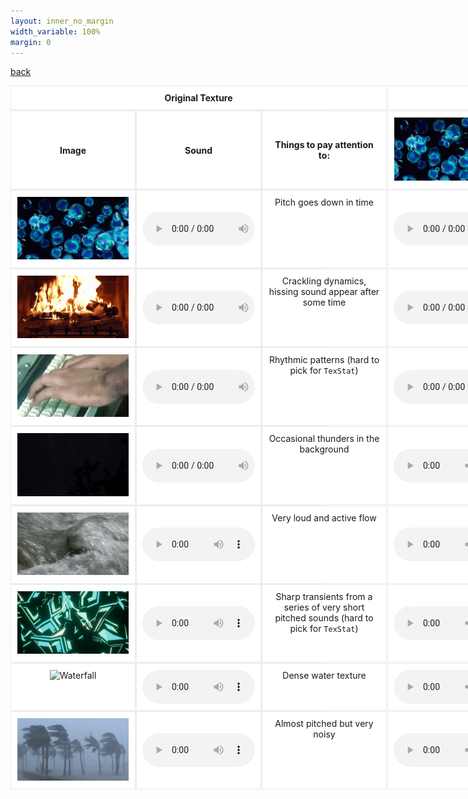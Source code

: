 ```yaml
---
layout: inner_no_margin
width_variable: 100%
margin: 0
---
```


[back](./)

<style>
  .texture-grid {
    display: grid;
    grid-template-columns: repeat(11, 200px);
    gap: 1px;
    margin: 0 auto;
    max-width: 2200px;
    border-collapse: collapse;
    background-color: rgba(0, 0, 0, 0.05); /* light lines around the whole grid */
  }
  .texture-grid > div {
    background-color: white;
    border: 1px solid rgba(0, 0, 0, 0.08); /* subtle row/column separators */
    padding: 10px;
    text-align: center;
  }
  .span-text-texture {
    grid-column: 1 / 4; /* spans columns 4 to 11 (remember: 12 is exclusive) */
    background-color: #f0f0f0;
    padding: 10px;
    font-weight: bold;
    text-align: center;
  }
  .span-text-models {
    grid-column: 4 / 12; /* spans columns 4 to 11 (remember: 12 is exclusive) */
    background-color: #f0f0f0;
    padding: 10px;
    font-weight: bold;
    text-align: center;
  }
</style>

<div class="texture-grid">

  <!-- Full-width header row -->
  <div class="span-text-texture"><strong>Original Texture</strong></div>
  <div class="span-text-models"><strong>Models</strong></div>

  <!-- Header Row -->
  <div style="display: flex; flex-direction: column; align-items: center; justify-content: center;"><strong>Image</strong></div> 
  <div style="display: flex; flex-direction: column; align-items: center; justify-content: center;"><strong>Sound</strong></div>
  <div style="display: flex; flex-direction: column; align-items: center; justify-content: center;"><strong>Things to pay attention to:</strong></div>
  <div><img src="./assets/img/bubbles_2.gif" alt="Bubbles" style="max-width: 100%;"></div>
  <div><img src="./assets/img/fire.gif" alt="Fire" style="max-width: 100%;"></div>
  <div><img src="./assets/img/keyboard.gif" alt="Keyboard" style="max-width: 100%;"></div>
  <div><img src="./assets/img/rain_2.gif" alt="Rain" style="max-width: 100%;"></div>
  <div><img src="./assets/img/river.gif" alt="River" style="max-width: 100%;"></div>
  <div><img src="./assets/img/shards.gif" alt="Shards" style="max-width: 100%;"></div>
  <div><img src="./assets/img/waterfall.gif" alt="Waterfall" style="max-width: 100%;"></div>
  <div><img src="./assets/img/wind.gif" alt="Wind" style="max-width: 100%;"></div>

  <!-- Row: Bubbles -->
  <div><img src="./assets/img/bubbles_2.gif" alt="Bubbles" style="max-width: 100%;"></div>
  <div style="display: flex; flex-direction: column; align-items: center; justify-content: center;"><audio controls style="width: 180px;" src="./assets/audios/texdsp_resynthesis/bubbles_copy.mp3"></audio></div>
  <div>Pitch goes down in time</div>
  <div style="display: flex; flex-direction: column; align-items: center; justify-content: center;"><audio controls style="width: 180px;" style="width: 180px;" src="./assets/audios/texdsp_timbre_transfer/bubbles_to_bubbles.mp3"></audio></div>
  <div style="display: flex; flex-direction: column; align-items: center; justify-content: center;"><audio controls style="width: 180px;" src="./assets/audios/texdsp_timbre_transfer/bubbles_to_fire.mp3"></audio></div>
  <div style="display: flex; flex-direction: column; align-items: center; justify-content: center;"><audio controls style="width: 180px;" src="./assets/audios/texdsp_timbre_transfer/bubbles_to_keyboard.mp3"></audio></div>
  <div style="display: flex; flex-direction: column; align-items: center; justify-content: center;"><audio controls style="width: 180px;" src="./assets/audios/texdsp_timbre_transfer/bubbles_to_rain.mp3"></audio></div>
  <div style="display: flex; flex-direction: column; align-items: center; justify-content: center;"><audio controls style="width: 180px;" src="./assets/audios/texdsp_timbre_transfer/bubbles_to_river.mp3"></audio></div>
  <div style="display: flex; flex-direction: column; align-items: center; justify-content: center;"><audio controls style="width: 180px;" src="./assets/audios/texdsp_timbre_transfer/bubbles_to_shards.mp3"></audio></div>
  <div style="display: flex; flex-direction: column; align-items: center; justify-content: center;"><audio controls style="width: 180px;" src="./assets/audios/texdsp_timbre_transfer/bubbles_to_waterfall.mp3"></audio></div>
  <div style="display: flex; flex-direction: column; align-items: center; justify-content: center;"><audio controls style="width: 180px;" src="./assets/audios/texdsp_timbre_transfer/bubbles_to_wind.mp3"></audio></div>

  <!-- Row: Fire -->
  <div><img src="./assets/img/fire.gif" alt="Fire" style="max-width: 100%;"></div>
  <div style="display: flex; flex-direction: column; align-items: center; justify-content: center;"><audio controls style="width: 180px;" src="./assets/audios/texdsp_resynthesis/fire.mp3"></audio></div>
  <div>Crackling dynamics, hissing sound appear after some time</div>
  <div style="display: flex; flex-direction: column; align-items: center; justify-content: center;"><audio controls style="width: 180px;" src="./assets/audios/texdsp_timbre_transfer/fire_to_bubbles.mp3"></audio></div>
  <div style="display: flex; flex-direction: column; align-items: center; justify-content: center;"><audio controls style="width: 180px;" src="./assets/audios/texdsp_timbre_transfer/fire_to_fire.mp3"></audio></div>
  <div style="display: flex; flex-direction: column; align-items: center; justify-content: center;"><audio controls style="width: 180px;" src="./assets/audios/texdsp_timbre_transfer/fire_to_keyboard.mp3"></audio></div>
  <div style="display: flex; flex-direction: column; align-items: center; justify-content: center;"><audio controls style="width: 180px;" src="./assets/audios/texdsp_timbre_transfer/fire_to_rain.mp3"></audio></div>
  <div style="display: flex; flex-direction: column; align-items: center; justify-content: center;"><audio controls style="width: 180px;" src="./assets/audios/texdsp_timbre_transfer/fire_to_river.mp3"></audio></div>
  <div style="display: flex; flex-direction: column; align-items: center; justify-content: center;"><audio controls style="width: 180px;" src="./assets/audios/texdsp_timbre_transfer/fire_to_shards.mp3"></audio></div>
  <div style="display: flex; flex-direction: column; align-items: center; justify-content: center;"><audio controls style="width: 180px;" src="./assets/audios/texdsp_timbre_transfer/fire_to_waterfall.mp3"></audio></div>
  <div style="display: flex; flex-direction: column; align-items: center; justify-content: center;"><audio controls style="width: 180px;" src="./assets/audios/texdsp_timbre_transfer/fire_to_wind.mp3"></audio></div>

  <!-- Row: Keyboard -->
  <div><img src="./assets/img/keyboard.gif" alt="Keyboard" style="max-width: 100%;"></div>
  <div style="display: flex; flex-direction: column; align-items: center; justify-content: center;"><audio controls style="width: 180px;" src="./assets/audios/texdsp_resynthesis/keyboard.mp3"></audio></div>
  <div>Rhythmic patterns (hard to pick for <code>TexStat</code>)</div>
  <div style="display: flex; flex-direction: column; align-items: center; justify-content: center;"><audio controls style="width: 180px;" src="./assets/audios/texdsp_timbre_transfer/keyboard_to_bubbles.mp3"></audio></div>
  <div style="display: flex; flex-direction: column; align-items: center; justify-content: center;"><audio controls style="width: 180px;" src="./assets/audios/texdsp_timbre_transfer/keyboard_to_fire.mp3"></audio></div>
  <div style="display: flex; flex-direction: column; align-items: center; justify-content: center;"><audio controls style="width: 180px;" src="./assets/audios/texdsp_timbre_transfer/keyboard_to_keyboard.mp3"></audio></div>
  <div style="display: flex; flex-direction: column; align-items: center; justify-content: center;"><audio controls style="width: 180px;" src="./assets/audios/texdsp_timbre_transfer/keyboard_to_rain.mp3"></audio></div>
  <div style="display: flex; flex-direction: column; align-items: center; justify-content: center;"><audio controls style="width: 180px;" src="./assets/audios/texdsp_timbre_transfer/keyboard_to_river.mp3"></audio></div>
  <div style="display: flex; flex-direction: column; align-items: center; justify-content: center;"><audio controls style="width: 180px;" src="./assets/audios/texdsp_timbre_transfer/keyboard_to_shards.mp3"></audio></div>
  <div style="display: flex; flex-direction: column; align-items: center; justify-content: center;"><audio controls style="width: 180px;" src="./assets/audios/texdsp_timbre_transfer/keyboard_to_waterfall.mp3"></audio></div>
  <div style="display: flex; flex-direction: column; align-items: center; justify-content: center;"><audio controls style="width: 180px;" src="./assets/audios/texdsp_timbre_transfer/keyboard_to_wind.mp3"></audio></div>

  <!-- Row: Rain -->
  <div><img src="./assets/img/rain_2.gif" alt="Rain" style="max-width: 100%;"></div>
  <div style="display: flex; flex-direction: column; align-items: center; justify-content: center;"><audio controls style="width: 180px;" src="./assets/audios/texdsp_resynthesis/rain.mp3"></audio></div>
  <div>Occasional thunders in the background</div>
  <div style="display: flex; flex-direction: column; align-items: center; justify-content: center;"><audio controls style="width: 180px;" src="./assets/audios/texdsp_timbre_transfer/rain_to_bubbles.mp3"></audio></div>
  <div style="display: flex; flex-direction: column; align-items: center; justify-content: center;"><audio controls style="width: 180px;" src="./assets/audios/texdsp_timbre_transfer/rain_to_fire.mp3"></audio></div>
  <div style="display: flex; flex-direction: column; align-items: center; justify-content: center;"><audio controls style="width: 180px;" src="./assets/audios/texdsp_timbre_transfer/rain_to_keyboard.mp3"></audio></div>
  <div style="display: flex; flex-direction: column; align-items: center; justify-content: center;"><audio controls style="width: 180px;" src="./assets/audios/texdsp_timbre_transfer/rain_to_rain.mp3"></audio></div>
  <div style="display: flex; flex-direction: column; align-items: center; justify-content: center;"><audio controls style="width: 180px;" src="./assets/audios/texdsp_timbre_transfer/rain_to_river.mp3"></audio></div>
  <div style="display: flex; flex-direction: column; align-items: center; justify-content: center;"><audio controls style="width: 180px;" src="./assets/audios/texdsp_timbre_transfer/rain_to_shards.mp3"></audio></div>
  <div style="display: flex; flex-direction: column; align-items: center; justify-content: center;"><audio controls style="width: 180px;" src="./assets/audios/texdsp_timbre_transfer/rain_to_waterfall.mp3"></audio></div>
  <div style="display: flex; flex-direction: column; align-items: center; justify-content: center;"><audio controls style="width: 180px;" src="./assets/audios/texdsp_timbre_transfer/rain_to_wind.mp3"></audio></div>

  <!-- Row: River -->
  <div><img src="./assets/img/river.gif" alt="River" style="max-width: 100%;"></div>
  <div style="display: flex; flex-direction: column; align-items: center; justify-content: center;"><audio controls style="width: 180px;" src="./assets/audios/texdsp_resynthesis/river.mp3"></audio></div>
  <div>Very loud and active flow</div>
  <div style="display: flex; flex-direction: column; align-items: center; justify-content: center;"><audio controls style="width: 180px;" src="./assets/audios/texdsp_timbre_transfer/river_to_bubbles.mp3"></audio></div>
  <div style="display: flex; flex-direction: column; align-items: center; justify-content: center;"><audio controls style="width: 180px;" src="./assets/audios/texdsp_timbre_transfer/river_to_fire.mp3"></audio></div>
  <div style="display: flex; flex-direction: column; align-items: center; justify-content: center;"><audio controls style="width: 180px;" src="./assets/audios/texdsp_timbre_transfer/river_to_keyboard.mp3"></audio></div>
  <div style="display: flex; flex-direction: column; align-items: center; justify-content: center;"><audio controls style="width: 180px;" src="./assets/audios/texdsp_timbre_transfer/river_to_rain.mp3"></audio></div>
  <div style="display: flex; flex-direction: column; align-items: center; justify-content: center;"><audio controls style="width: 180px;" src="./assets/audios/texdsp_timbre_transfer/river_to_river.mp3"></audio></div>
  <div style="display: flex; flex-direction: column; align-items: center; justify-content: center;"><audio controls style="width: 180px;" src="./assets/audios/texdsp_timbre_transfer/river_to_shards.mp3"></audio></div>
  <div style="display: flex; flex-direction: column; align-items: center; justify-content: center;"><audio controls style="width: 180px;" src="./assets/audios/texdsp_timbre_transfer/river_to_waterfall.mp3"></audio></div>
  <div style="display: flex; flex-direction: column; align-items: center; justify-content: center;"><audio controls style="width: 180px;" src="./assets/audios/texdsp_timbre_transfer/river_to_wind.mp3"></audio></div>

  <!-- Row: Shards -->
  <div><img src="./assets/img/shards.gif" alt="Shards" style="max-width: 100%;"></div>
  <div style="display: flex; flex-direction: column; align-items: center; justify-content: center;"><audio controls style="width: 180px;" src="./assets/audios/texdsp_resynthesis/shards.mp3"></audio></div>
  <div>Sharp transients from a series of very short pitched sounds (hard to pick for <code>TexStat</code>)</div>
  <div style="display: flex; flex-direction: column; align-items: center; justify-content: center;"><audio controls style="width: 180px;" src="./assets/audios/texdsp_timbre_transfer/shards_to_bubbles.mp3"></audio></div>
  <div style="display: flex; flex-direction: column; align-items: center; justify-content: center;"><audio controls style="width: 180px;" src="./assets/audios/texdsp_timbre_transfer/shards_to_fire.mp3"></audio></div>
  <div style="display: flex; flex-direction: column; align-items: center; justify-content: center;"><audio controls style="width: 180px;" src="./assets/audios/texdsp_timbre_transfer/shards_to_keyboard.mp3"></audio></div>
  <div style="display: flex; flex-direction: column; align-items: center; justify-content: center;"><audio controls style="width: 180px;" src="./assets/audios/texdsp_timbre_transfer/shards_to_rain.mp3"></audio></div>
  <div style="display: flex; flex-direction: column; align-items: center; justify-content: center;"><audio controls style="width: 180px;" src="./assets/audios/texdsp_timbre_transfer/shards_to_river.mp3"></audio></div>
  <div style="display: flex; flex-direction: column; align-items: center; justify-content: center;"><audio controls style="width: 180px;" src="./assets/audios/texdsp_timbre_transfer/shards_to_shards.mp3"></audio></div>
  <div style="display: flex; flex-direction: column; align-items: center; justify-content: center;"><audio controls style="width: 180px;" src="./assets/audios/texdsp_timbre_transfer/shards_to_waterfall.mp3"></audio></div>
  <div style="display: flex; flex-direction: column; align-items: center; justify-content: center;"><audio controls style="width: 180px;" src="./assets/audios/texdsp_timbre_transfer/shards_to_wind.mp3"></audio></div>

  <!-- Row: Waterfall -->
  <div><img src="./assets/img/waterfall.gif" alt="Waterfall" style="max-width: 100%;"></div>
  <div style="display: flex; flex-direction: column; align-items: center; justify-content: center;"><audio controls style="width: 180px;" src="./assets/audios/texdsp_resynthesis/waterfall.mp3"></audio></div>
  <div>Dense water texture</div>
  <div style="display: flex; flex-direction: column; align-items: center; justify-content: center;"><audio controls style="width: 180px;" src="./assets/audios/texdsp_timbre_transfer/waterfall_to_bubbles.mp3"></audio></div>
  <div style="display: flex; flex-direction: column; align-items: center; justify-content: center;"><audio controls style="width: 180px;" src="./assets/audios/texdsp_timbre_transfer/waterfall_to_fire.mp3"></audio></div>
  <div style="display: flex; flex-direction: column; align-items: center; justify-content: center;"><audio controls style="width: 180px;" src="./assets/audios/texdsp_timbre_transfer/waterfall_to_keyboard.mp3"></audio></div>
  <div style="display: flex; flex-direction: column; align-items: center; justify-content: center;"><audio controls style="width: 180px;" src="./assets/audios/texdsp_timbre_transfer/waterfall_to_rain.mp3"></audio></div>
  <div style="display: flex; flex-direction: column; align-items: center; justify-content: center;"><audio controls style="width: 180px;" src="./assets/audios/texdsp_timbre_transfer/waterfall_to_river.mp3"></audio></div>
  <div style="display: flex; flex-direction: column; align-items: center; justify-content: center;"><audio controls style="width: 180px;" src="./assets/audios/texdsp_timbre_transfer/waterfall_to_shards.mp3"></audio></div>
  <div style="display: flex; flex-direction: column; align-items: center; justify-content: center;"><audio controls style="width: 180px;" src="./assets/audios/texdsp_timbre_transfer/waterfall_to_waterfall.mp3"></audio></div>
  <div style="display: flex; flex-direction: column; align-items: center; justify-content: center;"><audio controls style="width: 180px;" src="./assets/audios/texdsp_timbre_transfer/waterfall_to_wind.mp3"></audio></div>

  <!-- Row: Wind -->
  <div><img src="./assets/img/wind.gif" alt="Wind" style="max-width: 100%;"></div>
  <div style="display: flex; flex-direction: column; align-items: center; justify-content: center;"><audio controls style="width: 180px;" src="./assets/audios/texdsp_resynthesis/wind.mp3"></audio></div>
  <div>Almost pitched but very noisy</div>
  <div style="display: flex; flex-direction: column; align-items: center; justify-content: center;"><audio controls style="width: 180px;" src="./assets/audios/texdsp_timbre_transfer/wind_to_bubbles.mp3"></audio></div>
  <div style="display: flex; flex-direction: column; align-items: center; justify-content: center;"><audio controls style="width: 180px;" src="./assets/audios/texdsp_timbre_transfer/wind_to_fire.mp3"></audio></div>
  <div style="display: flex; flex-direction: column; align-items: center; justify-content: center;"><audio controls style="width: 180px;" src="./assets/audios/texdsp_timbre_transfer/wind_to_keyboard.mp3"></audio></div>
  <div style="display: flex; flex-direction: column; align-items: center; justify-content: center;"><audio controls style="width: 180px;" src="./assets/audios/texdsp_timbre_transfer/wind_to_rain.mp3"></audio></div>
  <div style="display: flex; flex-direction: column; align-items: center; justify-content: center;"><audio controls style="width: 180px;" src="./assets/audios/texdsp_timbre_transfer/wind_to_river.mp3"></audio></div>
  <div style="display: flex; flex-direction: column; align-items: center; justify-content: center;"><audio controls style="width: 180px;" src="./assets/audios/texdsp_timbre_transfer/wind_to_shards.mp3"></audio></div>
  <div style="display: flex; flex-direction: column; align-items: center; justify-content: center;"><audio controls style="width: 180px;" src="./assets/audios/texdsp_timbre_transfer/wind_to_waterfall.mp3"></audio></div>
  <div style="display: flex; flex-direction: column; align-items: center; justify-content: center;"><audio controls style="width: 180px;" src="./assets/audios/texdsp_timbre_transfer/wind_to_wind.mp3"></audio></div>

</div>

